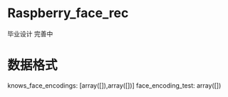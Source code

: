 # Raspberry_face_rec
毕业设计 
完善中

# 数据格式
knows_face_encodings: [array([]),array([])]
face_encoding_test: array([])